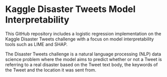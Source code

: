 # Kaggle Disaster Tweets Model Interpretability
This GitHub repository includes a logistic regression implementation on the Kaggle Disaster Tweets challenge with a focus on model interpretability tools such as LIME and SHAP.

The Disaster Tweets challenge is a natural language processing (NLP) data science problem where the model aims to predict whether or not a Tweet is referring to a real disaster based on the Tweet text body, the keywords of the Tweet and the location it was sent from. 